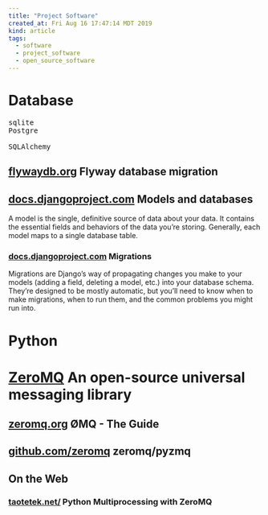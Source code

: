 ```yaml
---
title: "Project Software"
created_at: Fri Aug 16 17:47:14 MDT 2019
kind: article
tags:
  - software
  - project_software
  - open_source_software
---
```


<h1>Database</h1>

<pre>
sqlite
Postgre

SQLAlchemy 
</pre>

<h2>
  <a href="https://flywaydb.org/documentation/" target="_blank">flywaydb.org</a>
  Flyway database migration
</h2>

<h2>
  <a href="https://docs.djangoproject.com/en/2.2/topics/db/" target="_blank">docs.djangoproject.com</a>
  Models and databases
</h2>

A model is the single, definitive source of data about your data. It
contains the essential fields and behaviors of the data you’re
storing. Generally, each model maps to a single database table.

<h3>
  <a href="https://docs.djangoproject.com/en/2.2/topics/migrations/" target="_blank">docs.djangoproject.com</a>
  Migrations
</h3>

Migrations are Django’s way of propagating changes you make to your
models (adding a field, deleting a model, etc.) into your database
schema. They’re designed to be mostly automatic, but you’ll need to
know when to make migrations, when to run them, and the common problems
you might run into.

<h1>Python</h1>

<h1>
  <a href="https://zeromq.org/" target="_blank">ZeroMQ</a>
  An open-source universal messaging library
</h1>

<h2>
  <a href="http://zguide.zeromq.org/py:all" target="_blank">zeromq.org</a>
  ØMQ - The Guide 
</h2>

<h2>
  <a href="https://github.com/zeromq/pyzmq" target="_blank">github.com/zeromq</a>
  zeromq/pyzmq
</h2>

<h2>On the Web</h2>

<h3>
  <a href="https://taotetek.net/2011/02/02/python-multiprocessing-with-zeromq/" target="_blank">taotetek.net/</a>
  Python Multiprocessing with ZeroMQ
</h3>

<!--
html boilerplate fragments
<a href="" target="_blank"></a>
<a name=""></a>
<img src="" width="400px">
<ul>
  <li></li>
  <li><a href="" target="_blank"></a></li>
</ul>
<pre>
</pre>
<p style="margin-bottom: 2em;"></p>
<hr style="border: 0; height: 3px; background: #333; background-image: linear-gradient(to right, #ccc, #333, #ccc);">
<pre><code>
</code></pre>
<math xmlns='http://www.w3.org/1998/Math/MathML' display='block'>
</math>
:-->
